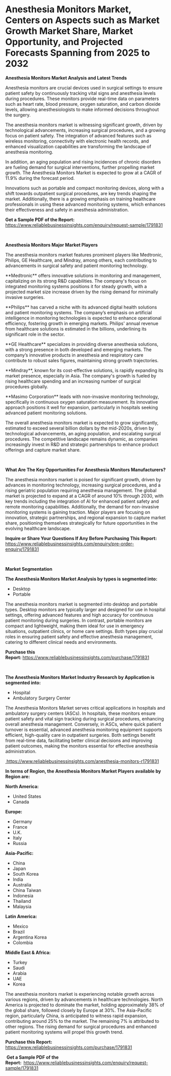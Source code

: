 <p><h1>Anesthesia Monitors Market, Centers on Aspects such as Market Growth Market Share, Market Opportunity, and Projected Forecasts Spanning from 2025 to 2032</h1></p><p><strong>Anesthesia Monitors Market Analysis and Latest Trends</strong></p>
<p><p>Anesthesia monitors are crucial devices used in surgical settings to ensure patient safety by continuously tracking vital signs and anesthesia levels during procedures. These monitors provide real-time data on parameters such as heart rate, blood pressure, oxygen saturation, and carbon dioxide levels, allowing anesthesiologists to make informed decisions throughout the surgery.</p><p>The anesthesia monitors market is witnessing significant growth, driven by technological advancements, increasing surgical procedures, and a growing focus on patient safety. The integration of advanced features such as wireless monitoring, connectivity with electronic health records, and enhanced visualization capabilities are transforming the landscape of anesthesia monitoring. </p><p>In addition, an aging population and rising incidences of chronic disorders are fueling demand for surgical interventions, further propelling market growth. The Anesthesia Monitors Market is expected to grow at a CAGR of 11.9% during the forecast period. </p><p>Innovations such as portable and compact monitoring devices, along with a shift towards outpatient surgical procedures, are key trends shaping the market. Additionally, there is a growing emphasis on training healthcare professionals in using these advanced monitoring systems, which enhances their effectiveness and safety in anesthesia administration.</p></p>
<p><strong>Get a Sample PDF of the Report:&nbsp;</strong> <a href="https://www.reliablebusinessinsights.com/enquiry/request-sample/1791831?utm_campaign=63&utm_medium=2&utm_source=Github&utm_content=ia&utm_term=13042025&utm_id=anesthesia-monitors">https://www.reliablebusinessinsights.com/enquiry/request-sample/1791831</a></p>
<p>&nbsp;</p>
<p><strong>Anesthesia Monitors Major Market Players</strong></p>
<p><p>The anesthesia monitors market features prominent players like Medtronic, Philips, GE Healthcare, and Mindray, among others, each contributing to advancements in surgical safety and patient monitoring technology.</p><p>**Medtronic** offers innovative solutions in monitoring and management, capitalizing on its strong R&D capabilities. The company's focus on integrated monitoring systems positions it for steady growth, with a projected market size increase driven by the rising demand for minimally invasive surgeries.</p><p>**Philips** has carved a niche with its advanced digital health solutions and patient monitoring systems. The company’s emphasis on artificial intelligence in monitoring technologies is expected to enhance operational efficiency, fostering growth in emerging markets. Philips' annual revenue from healthcare solutions is estimated in the billions, underlining its significant role in the sector.</p><p>**GE Healthcare** specializes in providing diverse anesthesia solutions, with a strong presence in both developed and emerging markets. The company’s innovative products in anesthesia and respiratory care contribute to robust sales figures, maintaining strong growth trajectories.</p><p>**Mindray**, known for its cost-effective solutions, is rapidly expanding its market presence, especially in Asia. The company's growth is fueled by rising healthcare spending and an increasing number of surgical procedures globally.</p><p>**Masimo Corporation** leads with non-invasive monitoring technology, specifically in continuous oxygen saturation measurement. Its innovative approach positions it well for expansion, particularly in hospitals seeking advanced patient monitoring solutions.</p><p>The overall anesthesia monitors market is expected to grow significantly, estimated to exceed several billion dollars by the mid-2020s, driven by technological advancements, an aging population, and escalating surgical procedures. The competitive landscape remains dynamic, as companies increasingly invest in R&D and strategic partnerships to enhance product offerings and capture market share.</p></p>
<p>&nbsp;</p>
<p><strong>What Are The Key Opportunities For Anesthesia Monitors Manufacturers?</strong></p>
<p><p>The anesthesia monitors market is poised for significant growth, driven by advances in monitoring technology, increasing surgical procedures, and a rising geriatric population requiring anesthesia management. The global market is projected to expand at a CAGR of around 10% through 2030, with key trends including the integration of AI for enhanced patient safety and remote monitoring capabilities. Additionally, the demand for non-invasive monitoring systems is gaining traction. Major players are focusing on innovation, strategic partnerships, and regional expansion to capture market share, positioning themselves strategically for future opportunities in the evolving healthcare landscape.</p></p>
<p><strong>Inquire or Share Your Questions If Any Before Purchasing This Report:</strong> <a href="https://www.reliablebusinessinsights.com/enquiry/pre-order-enquiry/1791831?utm_campaign=63&utm_medium=2&utm_source=Github&utm_content=ia&utm_term=13042025&utm_id=anesthesia-monitors">https://www.reliablebusinessinsights.com/enquiry/pre-order-enquiry/1791831</a></p>
<p>&nbsp;</p>
<p><strong>Market Segmentation</strong></p>
<p><strong>The Anesthesia Monitors Market Analysis by types is segmented into:</strong></p>
<p><ul><li>Desktop</li><li>Portable</li></ul></p>
<p><p>The anesthesia monitors market is segmented into desktop and portable types. Desktop monitors are typically larger and designed for use in hospital settings, offering advanced features and high accuracy for continuous patient monitoring during surgeries. In contrast, portable monitors are compact and lightweight, making them ideal for use in emergency situations, outpatient clinics, or home care settings. Both types play crucial roles in ensuring patient safety and effective anesthesia management, catering to different clinical needs and environments.</p></p>
<p><strong>Purchase this Report:&nbsp;</strong><a href="https://www.reliablebusinessinsights.com/purchase/1791831?utm_campaign=63&utm_medium=2&utm_source=Github&utm_content=ia&utm_term=13042025&utm_id=anesthesia-monitors">https://www.reliablebusinessinsights.com/purchase/1791831</a></p>
<p>&nbsp;</p>
<p><strong>The Anesthesia Monitors Market Industry Research by Application is segmented into:</strong></p>
<p><ul><li>Hospital</li><li>Ambulatory Surgery Center</li></ul></p>
<p><p>The Anesthesia Monitors Market serves critical applications in hospitals and ambulatory surgery centers (ASCs). In hospitals, these monitors ensure patient safety and vital sign tracking during surgical procedures, enhancing overall anesthesia management. Conversely, in ASCs, where quick patient turnover is essential, advanced anesthesia monitoring equipment supports efficient, high-quality care in outpatient surgeries. Both settings benefit from real-time data, facilitating better clinical decisions and improving patient outcomes, making the monitors essential for effective anesthesia administration.</p></p>
<p><a href="https://www.reliablebusinessinsights.com/anesthesia-monitors-r1791831?utm_campaign=63&utm_medium=2&utm_source=Github&utm_content=ia&utm_term=13042025&utm_id=anesthesia-monitors">&nbsp;https://www.reliablebusinessinsights.com/anesthesia-monitors-r1791831</a></p>
<p><strong>In terms of Region, the Anesthesia Monitors Market Players available by Region are:</strong></p>
<p>
    <p> <strong> North America: </strong>
        <ul>
            <li>United States</li>
            <li>Canada</li>
        </ul>
        </p> 
    <p> <strong> Europe: </strong>
        <ul>
            <li>Germany</li>
            <li>France</li>
            <li>U.K.</li>
            <li>Italy</li>
            <li>Russia</li>
        </ul>
        </p> 
    <p> <strong> Asia-Pacific: </strong>
        <ul>
            <li>China</li>
            <li>Japan</li>
            <li>South Korea</li>
            <li>India</li>
            <li>Australia</li>
            <li>China Taiwan</li>
            <li>Indonesia</li>
            <li>Thailand</li>
            <li>Malaysia</li>
        </ul>
        </p> 
    <p> <strong> Latin America: </strong>
        <ul>
            <li>Mexico</li>
            <li>Brazil</li>
            <li>Argentina Korea</li>
            <li>Colombia</li>
        </ul>
        </p> 
    <p> <strong> Middle East & Africa: </strong>
        <ul>
            <li>Turkey</li>
            <li>Saudi</li>
            <li>Arabia</li>
            <li>UAE</li>
            <li>Korea</li>
        </ul>
    </p>
    </p>
<p><p>The anesthesia monitors market is experiencing notable growth across various regions, driven by advancements in healthcare technologies. North America is projected to dominate the market, holding approximately 38% of the global share, followed closely by Europe at 30%. The Asia-Pacific region, particularly China, is anticipated to witness rapid expansion, contributing around 25% to the market. The remaining 7% is attributed to other regions. The rising demand for surgical procedures and enhanced patient monitoring systems will propel this growth trend.</p></p>
<p><strong>Purchase this Report: </strong><a href="https://www.reliablebusinessinsights.com/purchase/1791831?utm_campaign=63&utm_medium=2&utm_source=Github&utm_content=ia&utm_term=13042025&utm_id=anesthesia-monitors">https://www.reliablebusinessinsights.com/purchase/1791831</a></p>
<p>&nbsp;<strong>Get a Sample PDF of the Report:&nbsp;&nbsp;</strong><a href="https://www.reliablebusinessinsights.com/enquiry/request-sample/1791831?utm_campaign=63&utm_medium=2&utm_source=Github&utm_content=ia&utm_term=13042025&utm_id=anesthesia-monitors">https://www.reliablebusinessinsights.com/enquiry/request-sample/1791831</a></p>
<p><strong></strong></p>
<p><p></p><p></p><p></p></p>